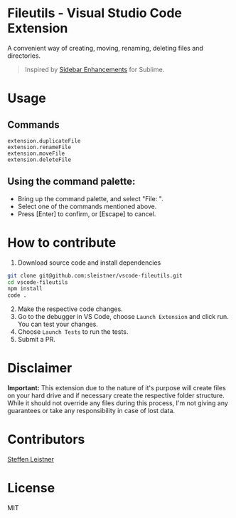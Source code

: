 # Fileutils - Visual Studio Code Extension

A convenient way of creating, moving, renaming, deleting files and directories.

> Inspired by [Sidebar Enhancements](https://github.com/titoBouzout/SideBarEnhancements) for Sublime.

# Usage

## Commands
```
extension.duplicateFile
extension.renameFile
extension.moveFile
extension.deleteFile
```

## Using the command palette:

* Bring up the command palette, and select "File: ".
* Select one of the commands mentioned above.
* Press [Enter] to confirm, or [Escape] to cancel.

# How to contribute

1. Download source code and install dependencies 
```bash
git clone git@github.com:sleistner/vscode-fileutils.git
cd vscode-fileutils
npm install
code .
```
2. Make the respective code changes.
3. Go to the debugger in VS Code, choose `Launch Extension` and click run. You can test your changes.
4. Choose `Launch Tests` to run the tests.
5. Submit a PR.

# Disclaimer

**Important:** This extension due to the nature of it's purpose will create
files on your hard drive and if necessary create the respective folder structure.
While it should not override any files during this process, I'm not giving any guarantees
or take any responsibility in case of lost data. 

# Contributors

[Steffen Leistner](https://github.com/sleistner)

# License

MIT